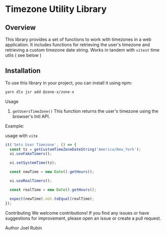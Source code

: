 # Timezone Utility Library

## Overview

This library provides a set of functions to work with timezones in a web application. It includes functions for retrieving the user's timezone and retrieving a custom timezone date string. Works in tandem with `vitest` time utils ( see below )

## Installation

To use this library in your project, you can install it using npm:

```bash
yarn dlx jsr add @zone-x/zone-x
```

Usage

1. `getUsersTimeZone()`
   This function returns the user's timezone using the browser's Intl API.

Example:

usage with `vite`

```javascript
it('Sets User Timezone', () => {
  const tz = getCustomTimeZoneDateString('America/New_York');
  vi.useFakeTimers();

  vi.setSystemTime(tz);

  const newTime = new Date().getHours();

  vi.useRealTimers();

  const realTime = new Date().getHours();

  expect(newTime).not.toEqual(realTime);
});
```

Contributing
We welcome contributions! If you find any issues or have suggestions for improvement, please open an issue or create a pull request.

Author
Joel Rubin
